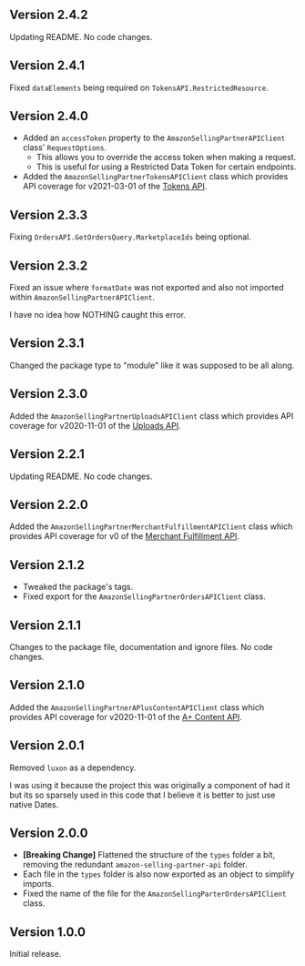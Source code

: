 ## Version 2.4.2
Updating README. No code changes.

## Version 2.4.1
Fixed `dataElements` being required on `TokensAPI.RestrictedResource`.

## Version 2.4.0

* Added an `accessToken` property to the `AmazonSellingPartnerAPIClient` class' `RequestOptions`.
	* This allows you to override the access token when making a request.
	* This is useful for using a Restricted Data Token for certain endpoints.
* Added the `AmazonSellingPartnerTokensAPIClient` class which provides API coverage for v2021-03-01 of the [Tokens API](https://developer-docs.amazon.com/sp-api/docs/tokens-api-v2021-03-01-reference).

## Version 2.3.3
Fixing `OrdersAPI.GetOrdersQuery.MarketplaceIds` being optional.

## Version 2.3.2
Fixed an issue where `formatDate` was not exported and also not imported within `AmazonSellingPartnerAPIClient`.

I have no idea how NOTHING caught this error.

## Version 2.3.1
Changed the package type to "module" like it was supposed to be all along.

## Version 2.3.0
Added the `AmazonSellingPartnerUploadsAPIClient` class which provides API coverage for v2020-11-01 of the [Uploads API](https://developer-docs.amazon.com/sp-api/docs/uploads-api-reference).

## Version 2.2.1
Updating README. No code changes.

## Version 2.2.0
Added the `AmazonSellingPartnerMerchantFulfillmentAPIClient` class which provides API coverage for v0 of the [Merchant Fulfillment API](https://developer-docs.amazon.com/sp-api/docs/merchant-fulfillment-api-v0-reference).

## Version 2.1.2

* Tweaked the package's tags.
* Fixed export for the `AmazonSellingPartnerOrdersAPIClient` class.

## Version 2.1.1
Changes to the package file, documentation and ignore files. No code changes.

## Version 2.1.0
Added the `AmazonSellingPartnerAPlusContentAPIClient` class which provides API coverage for v2020-11-01 of the [A+ Content API](https://developer-docs.amazon.com/sp-api/docs/selling-partner-api-for-a-content-management).

## Version 2.0.1
Removed `luxon` as a dependency.

I was using it because the project this was originally a component of had it but its so sparsely used in this code that I believe it is better to just use native Dates.

## Version 2.0.0

* **[Breaking Change]** Flattened the structure of the `types` folder a bit, removing the redundant `amazon-selling-partner-api` folder.
* Each file in the `types` folder is also now exported as an object to simplify imports.
* Fixed the name of the file for the `AmazonSellingParterOrdersAPIClient` class.

## Version 1.0.0
Initial release.